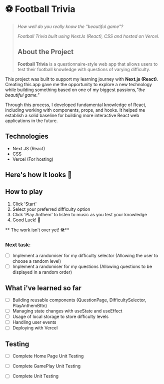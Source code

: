 # ⚽ Football Trivia

> *How well do you really know the "beautiful game"?*  
>  
> *Football Trivia built using NextJs (React), CSS and hosted on Vercel.*
>
> ## About the Project
> **Football Trivia** is a questionnaire-style web app that allows users to test their football knowledge with questions of varying difficulty.

This project was built to support my learning journey with **Next.js (React)**. Creating this app gave me the opportunity to explore a new technology while building something based on one of my biggest passions,*"the beautiful game."*

Through this process, I developed fundamental knowledge of React, including working with components, props, and hooks. It helped me establish a solid baseline for building more interactive React web applications in the future.

## Technologies 

- Next JS (React)
- CSS 
- Vercel (For hosting)


## Here's how it looks 👀




## How to play

1. Click 'Start'
2. Select your preferred difficulty option
3. Click 'Play Anthem' to listen to music as you test your knowledge
4. Good Luck! 🙌

** The work isn’t over yet! 🛠️**

### Next task:
- [ ] Implement a randomiser for my difficulty selector (Allowing the user to choose a random level)
- [ ] Implement a randomiser for my questions (Allowing questions to be displayed in a random order)

## What i've learned so far
- [ ] Building reusable components (QuestionPage, DifficultySelector, PlayAnthemBttn)
- [ ] Managing state changes with useState and useEffect
- [ ] Usage of local storage to store difficulty levels
- [ ] Handling user events
- [ ] Deploying with Vercel

## Testing
- [ ] Complete Home Page Unit Testing
- [ ] Complete GamePlay Unit Testing
- [ ] Complete Unit Testing
      




   








